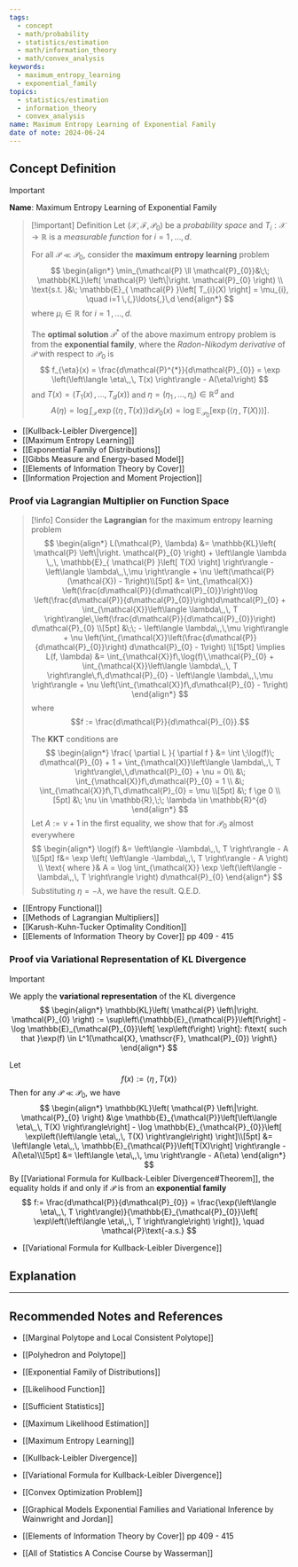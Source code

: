 ```yaml
---
tags:
  - concept
  - math/probability
  - statistics/estimation
  - math/information_theory
  - math/convex_analysis
keywords:
  - maximum_entropy_learning
  - exponential_family
topics:
  - statistics/estimation
  - information_theory
  - convex_analysis
name: Maximum Entropy Learning of Exponential Family
date of note: 2024-06-24
---
```


## Concept Definition

>[!important]
>**Name**: Maximum Entropy Learning of Exponential Family

>[!important] Definition
>Let $(\mathcal{X}, \mathscr{F}, \mathcal{P}_{0})$ be a *probability space* and $T_{i}: \mathcal{X} \to \mathbb{R}$ is a *measurable function* for $i=1 \,{,}\ldots{,}\,d$. 
>
>For all $\mathcal{P} \ll \mathcal{P}_{0}$, consider the **maximum entropy learning** problem
>$$
>\begin{align*}
> \min_{\mathcal{P} \ll \mathcal{P}_{0}}&\;\; \mathbb{KL}\left( \mathcal{P} \left\|\right. \mathcal{P}_{0} \right) \\
> \text{s.t. }&\; \mathbb{E}_{ \mathcal{P} }\left[  T_{i}(X) \right] = \mu_{i}, \quad i=1 \,{,}\ldots{,}\,d
>\end{align*}
>$$
>where $\mu_{i} \in \mathbb{R}$ for  $i=1 \,{,}\ldots{,}\,d$.
>
>The **optimal solution** $\mathcal{P}^{*}$ of the above maximum entropy problem is from the **exponential family**, where the *Radon-Nikodym derivative* of $\mathcal{P}$ with respect to $\mathcal{P}_{0}$ is
>$$
> f_{\eta}(x) = \frac{d\mathcal{P}^{*}}{d\mathcal{P}_{0}} = \exp \left(\left\langle  \eta\,,\, T(x) \right\rangle - A(\eta)\right)
>$$
>and $T(x) = (T_{1}(x) \,{,}\ldots{,}\,T_{d}(x))$ and $\eta = (\eta_{1} \,{,}\ldots{,}\,\eta_{i}) \in \mathbb{R}^d$ and 
>$$A(\eta) = \log \int_{\mathcal{X}} \exp \left(\left\langle  \eta\,,\, T(x) \right\rangle \right)d\mathcal{P}_{0}(x)  = \log \mathbb{E}_{ \mathcal{P}_{0} }\left[ \exp \left(\left\langle  \eta\,,\, T(X) \right\rangle\right) \right].$$

- [[Kullback-Leibler Divergence]]
- [[Maximum Entropy Learning]]
- [[Exponential Family of Distributions]]
- [[Gibbs Measure and Energy-based Model]]
- [[Elements of Information Theory by Cover]]
- [[Information Projection and Moment Projection]]

### Proof via Lagrangian Multiplier on Function Space

>[!info]
>Consider the **Lagrangian** for the maximum entropy learning problem
>$$
>\begin{align*}
> L(\mathcal{P}, \lambda) &=   \mathbb{KL}\left( \mathcal{P} \left\|\right. \mathcal{P}_{0} \right)    + \left\langle  \lambda \,,\, \mathbb{E}_{ \mathcal{P} }\left[  T(X) \right] \right\rangle - \left\langle  \lambda\,,\,\mu \right\rangle + \nu \left(\mathcal{P}(\mathcal{X}) - 1\right)\\[5pt]
>  &= \int_{\mathcal{X}} \left(\frac{d\mathcal{P}}{d\mathcal{P}_{0}}\right)\log \left(\frac{d\mathcal{P}}{d\mathcal{P}_{0}}\right)d\mathcal{P}_{0} + \int_{\mathcal{X}}\left\langle  \lambda\,,\, T \right\rangle\,\left(\frac{d\mathcal{P}}{d\mathcal{P}_{0}}\right) d\mathcal{P}_{0} \\[5pt]
>  &\;\; - \left\langle  \lambda\,,\,\mu \right\rangle + \nu \left(\int_{\mathcal{X}}\left(\frac{d\mathcal{P}}{d\mathcal{P}_{0}}\right) d\mathcal{P}_{0} - 1\right) \\[15pt]
>  \implies L(f, \lambda) &= \int_{\mathcal{X}}f\,\log(f)\,\mathcal{P}_{0} + \int_{\mathcal{X}}\left\langle \lambda\,,\, T \right\rangle\,f\,d\mathcal{P}_{0} - \left\langle  \lambda\,,\,\mu \right\rangle + \nu \left(\int_{\mathcal{X}}f\,d\mathcal{P}_{0} - 1\right)
>\end{align*}
>$$
>where 
>$$f := \frac{d\mathcal{P}}{d\mathcal{P}_{0}}.$$
>
>The **KKT** conditions are 
>$$
>\begin{align*}
> \frac{ \partial L }{ \partial f } &= \int \;\log(f)\; d\mathcal{P}_{0} + 1 + \int_{\mathcal{X}}\left\langle \lambda\,,\, T \right\rangle\,\,d\mathcal{P}_{0} + \nu = 0\\
> &\; \int_{\mathcal{X}}f\,d\mathcal{P}_{0} = 1 \\
> &\; \int_{\mathcal{X}}f\,T\,d\mathcal{P}_{0} = \mu \\[5pt]
> &\; f \ge 0 \\[5pt]
> &\; \nu \in \mathbb{R},\;\; \lambda \in \mathbb{R}^{d}
>\end{align*}
>$$
>Let $A := \nu + 1$ in the first equality, we show that for $\mathcal{P}_{0}$ almost everywhere 
>$$
>\begin{align*}
>\log(f) &= \left\langle -\lambda\,,\, T \right\rangle - A \\[5pt]
> f&= \exp \left( \left\langle -\lambda\,,\, T \right\rangle - A \right) \\
> \text{ where }& A = \log \int_{\mathcal{X}} \exp \left(\left\langle -\lambda\,,\, T \right\rangle \right) d\mathcal{P}_{0}
>\end{align*}
>$$
>Substituting $\eta = - \lambda$, we have the result. Q.E.D.

- [[Entropy Functional]]
- [[Methods of Lagrangian Multipliers]]
- [[Karush-Kuhn-Tucker Optimality Condition]]
- [[Elements of Information Theory by Cover]] pp 409 - 415

### Proof via Variational Representation of KL Divergence

>[!important] 
>We apply the **variational representation** of the KL divergence
>$$
>\begin{align*}
>\mathbb{KL}\left( \mathcal{P} \left\|\right. \mathcal{P}_{0} \right) := \sup\left\{\mathbb{E}_{\mathcal{P}}\left[f\right] - \log \mathbb{E}_{\mathcal{P}_{0}}\left[ \exp\left(f\right) \right]: f\text{ such that }\exp(f) \in  L^1(\mathcal{X}, \mathscr{F}, \mathcal{P}_{0})  \right\}
\end{align*}
>$$
>
>Let $$f(x) := \left\langle  \eta\,,\, T(x)   \right\rangle$$   Then for any $\mathcal{P} \ll \mathcal{P}_{0}$, we have 
>$$
>\begin{align*}
>\mathbb{KL}\left( \mathcal{P} \left\|\right. \mathcal{P}_{0} \right) &\ge \mathbb{E}_{\mathcal{P}}\left[\left\langle  \eta\,,\, T(X) \right\rangle\right] - \log \mathbb{E}_{\mathcal{P}_{0}}\left[ \exp\left(\left\langle  \eta\,,\, T(X)   \right\rangle\right) \right]\\[5pt]
>&= \left\langle  \eta\,,\, \mathbb{E}_{\mathcal{P}}\left[T(X)\right] \right\rangle - A(\eta)\\[5pt]
>&= \left\langle  \eta\,,\, \mu \right\rangle - A(\eta)
>\end{align*}
>$$
>By  [[Variational Formula for Kullback-Leibler Divergence#Theorem]], the equality holds if and only if $\mathcal{P}$ is from an **exponential family**
>$$
>f:= \frac{d\mathcal{P}}{d\mathcal{P}_{0}} = \frac{\exp(\left\langle  \eta\,,\, T   \right\rangle)}{\mathbb{E}_{\mathcal{P}_{0}}\left[ \exp\left(\left\langle  \eta\,,\, T   \right\rangle\right) \right]}, \quad \mathcal{P}\text{-a.s.} 
>$$

- [[Variational Formula for Kullback-Leibler Divergence]]



## Explanation






-----------
##  Recommended Notes and References

- [[Marginal Polytope and Local Consistent Polytope]]
- [[Polyhedron and Polytope]]

- [[Exponential Family of Distributions]]


- [[Likelihood Function]]
- [[Sufficient Statistics]]


- [[Maximum Likelihood Estimation]]
- [[Maximum Entropy Learning]]

- [[Kullback-Leibler Divergence]]
- [[Variational Formula for Kullback-Leibler Divergence]]

- [[Convex Optimization Problem]]


- [[Graphical Models Exponential Families and Variational Inference by Wainwright and Jordan]]
- [[Elements of Information Theory by Cover]] pp 409 - 415
- [[All of Statistics A Concise Course by Wasserman]]

